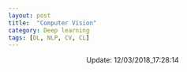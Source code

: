 ```yaml
---
layout: post
title:  "Computer Vision"
category: Deep learning
tags: [DL, NLP, CV, CL]
---
```






<center> Update: 12/03/2018_17:28:14</center>

  	
